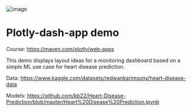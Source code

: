 ![image](https://github.com/miriamelia/plotly-dash/assets/29278598/c9c4ee98-3000-436d-af90-3e24580b7785)

# Plotly-dash-app demo
Course: https://maven.com/plotly/web-apps

This demo displays layout ideas for a monitoring dashboard based on a simple ML use case for heart disease prediction.

Data: https://www.kaggle.com/datasets/redwankarimsony/heart-disease-data

Models: https://github.com/kb22/Heart-Disease-Prediction/blob/master/Heart%20Disease%20Prediction.ipynb
